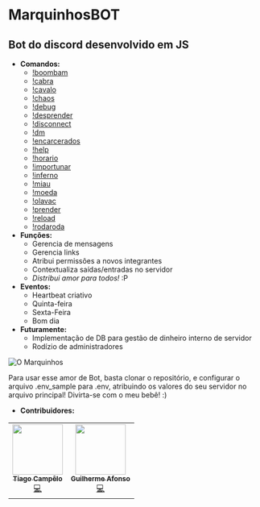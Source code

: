 # MarquinhosBOT
## Bot do discord desenvolvido em JS

- **Comandos:**
	- [!boombam](https://github.com/tiago-ds/MarquinhosBOT/blob/master/commands/boombam.js)
	- [!cabra](https://github.com/tiago-ds/MarquinhosBOT/blob/master/commands/cabra.js)
	- [!cavalo](https://github.com/tiago-ds/MarquinhosBOT/blob/master/commands/cavalo.js)
	- [!chaos](https://github.com/tiago-ds/MarquinhosBOT/blob/master/commands/chaos.js)
	- [!debug](https://github.com/tiago-ds/MarquinhosBOT/blob/master/commands/debug.js)
	- [!desprender](https://github.com/tiago-ds/MarquinhosBOT/blob/master/commands/desprender.js)
	- [!disconnect](https://github.com/tiago-ds/MarquinhosBOT/blob/master/commands/disconnect.js)
	- [!dm](https://github.com/tiago-ds/MarquinhosBOT/blob/master/commands/dm.js)
	- [!encarcerados](https://github.com/tiago-ds/MarquinhosBOT/blob/master/commands/encarcerados.js)
	- [!help](https://github.com/tiago-ds/MarquinhosBOT/blob/master/commands/help.js)
	- [!horario](https://github.com/tiago-ds/MarquinhosBOT/blob/master/commands/horario.js)
	- [!importunar](https://github.com/tiago-ds/MarquinhosBOT/blob/master/commands/importunar.js)
	- [!inferno](https://github.com/tiago-ds/MarquinhosBOT/blob/master/commands/inferno.js)
	- [!miau](https://github.com/tiago-ds/MarquinhosBOT/blob/master/commands/miau.js)
	- [!moeda](https://github.com/tiago-ds/MarquinhosBOT/blob/master/commands/moeda.js)
	- [!olavac](https://github.com/tiago-ds/MarquinhosBOT/blob/master/commands/olavac.js)
	- [!prender](https://github.com/tiago-ds/MarquinhosBOT/blob/master/commands/prender.js)
	- [!reload](https://github.com/tiago-ds/MarquinhosBOT/blob/master/commands/reload.js)
	- [!rodaroda](https://github.com/tiago-ds/MarquinhosBOT/blob/master/commands/rodaroda.js)
- **Funções:**
	- Gerencia de mensagens
	- Gerencia links
	- Atribui permissões a novos integrantes
	- Contextualiza saídas/entradas no servidor
	- *Distribui amor para todos!* :P
- **Eventos:**
	- Heartbeat criativo
	- Quinta-feira
	- Sexta-Feira
	- Bom dia
- **Futuramente:**
    - Implementação de DB para gestão de dinheiro interno de servidor
	- Rodízio de administradores
	
![O Marquinhos](https://i.imgur.com/KtfKQ5h.jpg)

Para usar esse amor de Bot, basta clonar o repositório, e configurar o arquivo .env_sample para
.env, atribuindo os valores do seu servidor no arquivo principal! Divirta-se com o meu
bebê! :)

- **Contribuidores:**
<table>
	<tr>
		<td align="center">
			<a href="https://github.com/tiago-ds">
				<img src="https://avatars.githubusercontent.com/u/42779343?v=3?s=100" width="100px;" alt=""/>
				<br />
				<sub>
					<b>Tiago Campêlo</b>
				</sub>
			</a>
			<br />
			<a href="https://github.com/tiago-ds/Public-MarquinhosBOT/commits?author=tiago-ds" title="Code">💻</a>
		</td>
		<td align="center">
			<a href="https://github.com/guilhermeasper">
				<img src="https://avatars.githubusercontent.com/u/18534480?v=3?s=100" width="100px;" alt=""/>
				<br />
				<sub>
					<b>Guilherme Afonso</b>
				</sub>
			</a>
			<br />
			<a href="https://github.com/tiago-ds/Public-MarquinhosBOT/commits?author=guilhermeasper" title="Code">💻</a>
		</td>
	</tr>
</table>
